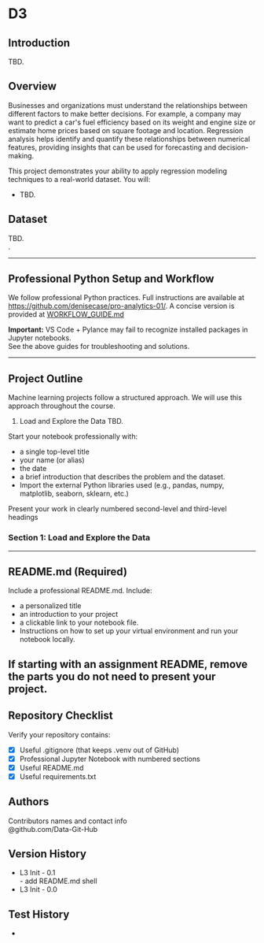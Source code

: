 # D3

## Introduction
TBD. <br>

## Overview
Businesses and organizations must understand the relationships between different factors to make better decisions.
For example, a company may want to predict a car's fuel efficiency based on its weight and engine size or estimate home prices based on square footage and location.
Regression analysis helps identify and quantify these relationships between numerical features, providing insights that can be used for forecasting and decision-making. <br>

This project demonstrates your ability to apply regression modeling techniques to a real-world dataset. You will:
- TBD. <br>

## Dataset 
TBD. <br>.

---

## Professional Python Setup and Workflow
We follow professional Python practices. 
Full instructions are available at <https://github.com/denisecase/pro-analytics-01/>. 
A concise version is provided at [WORKFLOW_GUIDE.md](./docs/WORKFLOW_GUIDE.md)

**Important:** VS Code + Pylance may fail to recognize installed packages in Jupyter notebooks.  
See the above guides for troubleshooting and solutions.  

---

## Project Outline
Machine learning projects follow a structured approach.
We will use this approach throughout the course. 

1) Load and Explore the Data TBD.


Start your notebook professionally with:
- a single top-level title
- your name (or alias)
- the date
- a brief introduction that describes the problem and the dataset.
- Import the external Python libraries used (e.g., pandas, numpy, matplotlib, seaborn, sklearn, etc.)

Present your work in clearly numbered second-level and third-level headings

### Section 1: Load and Explore the Data

---

## README.md (Required)

Include a professional README.md. Include:
- a personalized title
- an introduction to your project
- a clickable link to your notebook file.
- Instructions on how to set up your virtual environment and run your notebook locally.
   
If starting with an assignment README, remove the parts you do not need to present your project.
---

## Repository Checklist

Verify your repository contains:

- [x] Useful .gitignore (that keeps .venv out of GitHub)
- [x] Professional Jupyter Notebook with numbered sections   
- [x] Useful README.md
- [x] Useful requirements.txt

## Authors

Contributors names and contact info <br>
@github.com/Data-Git-Hub <br>

## Version History
- L3 Init - 0.1 <br> - add README.md shell
- L3 Init - 0.0 <br>
## Test History  
- <br>

